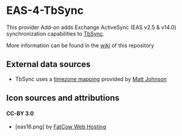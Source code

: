 # EAS-4-TbSync

This provider Add-on adds Exchange ActiveSync (EAS v2.5 & v14.0) synchronization capabilities to [TbSync](https://github.com/jobisoft/TbSync/).

More information can be found in the [wiki](https://github.com/jobisoft/EAS-4-TbSync/wiki/About:-Provider-for-Exchange-ActiveSync) of this repository

## External data sources

* TbSync uses a [timezone mapping](https://github.com/mj1856/TimeZoneConverter/blob/master/src/TimeZoneConverter/Data/Mapping.csv.gz) provided by [Matt Johnson](https://github.com/mj1856)

## Icon sources and attributions

#### CC-BY 3.0
* [eas16.png] by [FatCow Web Hosting](https://www.iconfinder.com/icons/64484/exchange_ms_icon)
